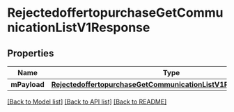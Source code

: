 # RejectedoffertopurchaseGetCommunicationListV1Response

## Properties
Name | Type | Description | Notes
------------ | ------------- | ------------- | -------------
**mPayload** | [**RejectedoffertopurchaseGetCommunicationListV1ResponseMPayload**](RejectedoffertopurchaseGetCommunicationListV1ResponseMPayload.md) |  | 

[[Back to Model list]](../README.md#documentation-for-models) [[Back to API list]](../README.md#documentation-for-api-endpoints) [[Back to README]](../README.md)


